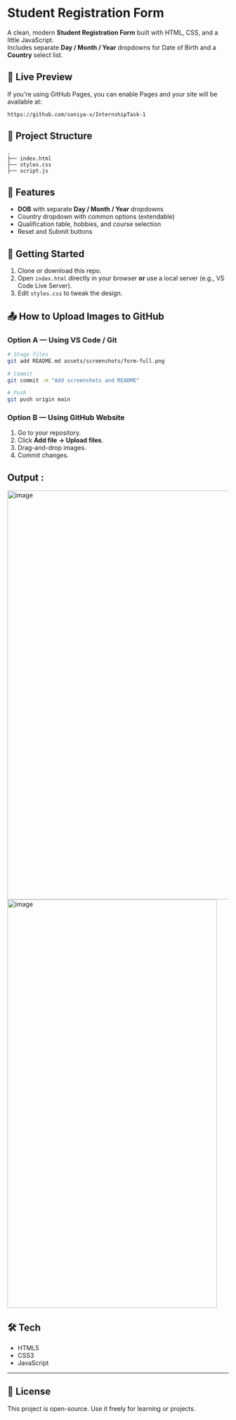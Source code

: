 # Student Registration Form

A clean, modern **Student Registration Form** built with HTML, CSS, and a little JavaScript.  
Includes separate **Day / Month / Year** dropdowns for Date of Birth and a **Country** select list.


## 🔗 Live Preview
If you're using GitHub Pages, you can enable Pages and your site will be available at:
```
https://github.com/soniya-x/InternshipTask-1
```

## 📁 Project Structure
```
.
├── index.html
├── styles.css
├── script.js
```

## 🧩 Features
- **DOB** with separate **Day / Month / Year** dropdowns
- Country dropdown with common options (extendable)
- Qualification table, hobbies, and course selection
- Reset and Submit buttons


## 🚀 Getting Started
1. Clone or download this repo.
2. Open `index.html` directly in your browser **or** use a local server (e.g., VS Code Live Server).
3. Edit `styles.css` to tweak the design.


## 📤 How to Upload Images to GitHub
### Option A — Using VS Code / Git
```bash
# Stage files
git add README.md assets/screenshots/form-full.png

# Commit
git commit -m "Add screenshots and README"

# Push
git push origin main
```

### Option B — Using GitHub Website
1. Go to your repository.
2. Click **Add file → Upload files**.
3. Drag-and-drop images.
4. Commit changes.

## Output :
<img width="525" height="929" alt="image" src="https://github.com/user-attachments/assets/0e2062c3-a5e4-4921-99a2-de213b070ff6" />

<img width="477" height="928" alt="image" src="https://github.com/user-attachments/assets/4ceffbee-d384-40db-a9f5-13d6ea8e7b47" />



## 🛠️ Tech
- HTML5
- CSS3
- JavaScript

---

## 📄 License
This project is open-source. Use it freely for learning or projects.




